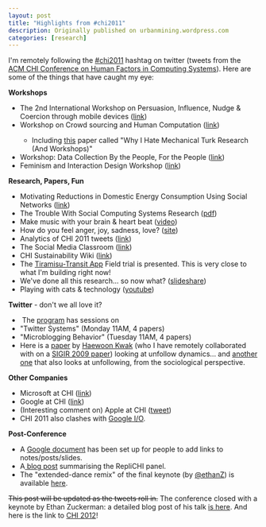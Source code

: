 ```yaml
---
layout: post
title: "Highlights from #chi2011"
description: Originally published on urbanmining.wordpress.com
categories: [research]
---
```


I'm remotely following the <a href="http://search.twitter.com/search?q=%23chi2011">#chi2011</a> hashtag on twitter (tweets from the <a href="http://www.chi2011.org/">ACM CHI Conference on Human Factors in Computing Systems</a>). Here are some of the things that have caught my eye:

<strong>Workshops</strong>
<ul>
	<li>The 2nd International Workshop on Persuasion, Influence, Nudge &amp; Coercion through mobile devices (<a href="http://www.pinc-research.org/?page_id=25">link</a>)</li>
	<li>Workshop on Crowd sourcing and Human Computation (<a href="http://crowdresearch.org/chi2011-workshop/">link</a>)</li>
<ul>
	<li>Including <a href="http://crowdresearch.org/chi2011-workshop/papers/adar.pdf">this</a> paper called "Why I Hate Mechanical Turk Research (And Workshops)"</li>
</ul>
	<li>Workshop: Data Collection By the People, For the People (<a href="http://www.databythepeople.com/" target="_blank">link</a>)</li>
	<li>Feminism and Interaction Design Workshop (<a href="http://feministhciworkshop.wordpress.com/">link</a>)</li>
</ul>
<strong>Research, Papers, Fun</strong>
<ul>
	<li>Motivating Reductions in Domestic Energy Consumption Using Social Networks (<a href="http://portal.acm.org/citation.cfm?id=1868938" target="_blank">link</a>)</li>
	<li>The Trouble With Social Computing Systems Research (<a href="http://bit.ly/jE7vYs">pdf</a>)</li>
	<li>Make music with your brain &amp; heart beat (<a href="http://vimeo.com/14675468" target="_blank">video</a>)</li>
	<li>How do you feel anger, joy, sadness, love? (<a href="http://emotionallyvague.com/" target="_blank">site</a>)</li>
	<li>Analytics of CHI 2011 tweets (<a href="http://sm.rutgers.edu/vox/event/?e=71#s=&amp;f=0&amp;i=72&amp;v=0&amp;so=1&amp;g=0" target="_blank">link</a>)</li>
	<li>The Social Media Classroom (<a href="http://socialmediaclassroom.com/" target="_blank">link</a>)</li>
	<li>CHI Sustainability Wiki (<a href="http://www.chi-sustainability.org/wiki/Main_Page" target="_blank">link</a>)</li>
	<li>The <a href="http://www.tiramisutransit.com/" target="_blank">Tiramisu-Transit App</a> Field trial is presented. This is very close to what I'm building right now!</li>
	<li>We've done all this research... so now what? (<a href="http://www.slideshare.net/steveportigal/chi2011-weve-done-all-this-research-now-what" target="_blank">slideshare</a>)</li>
	<li>Playing with cats &amp; technology (<a href="http://www.youtube.com/watch?v=t0ytTQZ5-Kc" target="_blank">youtube</a>)</li>
</ul>
<strong>Twitter</strong> - don't we all love it?
<ul>
	<li> The <a href="http://chi2011.org/program/program.html" target="_blank">program</a> has sessions on</li>
	<li>"Twitter Systems" (Monday 11AM, 4 papers)</li>
	<li>"Microblogging Behavior" (Tuesday 11AM, 4 papers)</li>
	<li>Here is a <a href="http://bit.ly/mjOe9Z">paper</a> by <a href="http://an.kaist.ac.kr/~haewoon/wp/" target="_blank">Haewoon Kwak</a> (who I have remotely collaborated with on a <a href="http://portal.acm.org/citation.cfm?id=1572033" target="_blank">SIGIR 2009 paper</a>) looking at unfollow dynamics... and <a href="http://bit.ly/bundles/mmoorr/8" target="_blank">another one</a> that also looks at unfollowing, from the sociological perspective.</li>
</ul>
<strong>Other Companies</strong>
<ul>
	<li>Microsoft at CHI (<a href="http://research.microsoft.com/en-us/news/features/chi2011-050911.aspx" target="_blank">link</a>)</li>
	<li>Google at CHI (<a href="http://googleresearch.blogspot.com/2011/05/google-at-chi-2011.html" target="_blank">link</a>)</li>
	<li>(Interesting comment on) Apple at CHI (<a href="http://twitter.com/#!/koefoed/statuses/67618179098218498" target="_blank">tweet</a>)</li>
	<li>CHI 2011 also clashes with <a href="http://googleblog.blogspot.com/2011/04/bringing-google-io-direct-to-you-with.html" target="_blank">Google I/O</a>.</li>
</ul>
<strong>Post-Conference</strong>
<ul>
	<li>A <a href="http://bit.ly/jGn1JW" target="_blank">Google document</a> has been set up for people to add links to notes/posts/slides.<strong></strong></li>
	<li>A<a href="http://groups.csail.mit.edu/haystack/blog/2011/05/16/chi-2011s-replichi-panel/" target="_blank"> blog post</a> summarising the RepliCHI panel.</li>
	<li>The "extended-dance remix" of the final keynote (by <a href="http://www.twitter.com/ethanZ" target="_blank">@ethanZ</a>) is available <a href="http://owni.eu/2011/05/16/desperately-seeking-serendipity/" target="_blank">here</a>.</li>
</ul>
<del>This post will be updated as the tweets roll in.</del> The conference closed with a keynote by Ethan Zuckerman: a detailed blog post of his talk <a href="http://www.ethanzuckerman.com/blog/2011/05/12/chi-keynote-desperately-seeking-serendipity/" target="_blank">is here</a>. And here is the link to <a href="http://chi2012.acm.org/" target="_blank">CHI 2012</a>!
